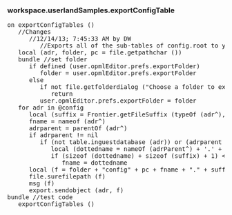 ### workspace.userlandSamples.exportConfigTable
<pre>
on exportConfigTables ()
   //Changes
      //12/14/13; 7:45:33 AM by DW
         //Exports all of the sub-tables of config.root to your export folder, user.opmlEditor.prefs.exportFolder, which you should be sure to set before running this script. Very useful to have this kind of backup when re-installing the OPML Editor freshly.
   local (adr, folder, pc = file.getpathchar ())
   bundle //set folder
      if defined (user.opmlEditor.prefs.exportFolder)
         folder = user.opmlEditor.prefs.exportFolder
      else
         if not file.getfolderdialog ("Choose a folder to export to:", @folder)
            return
         user.opmlEditor.prefs.exportFolder = folder
   for adr in @config
      local (suffix = Frontier.getFileSuffix (typeOf (adr^), true), fname, adrparent)
      fname = nameof (adr^)
      adrparent = parentOf (adr^)
      if adrparent != nil
         if (not table.inguestdatabase (adr)) or (adrparent != table.getrootaddress (adr))
            local (dottedname = nameOf (adrParent^) + '.' + fname)
            if (sizeof (dottedname) + sizeof (suffix) + 1) &lt; 32
               fname = dottedname
      local (f = folder + "config" + pc + fname + "." + suffix)
      file.surefilepath (f)
      msg (f)
      export.sendobject (adr, f)
bundle //test code
   exportConfigTables ()

</pre>